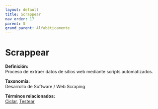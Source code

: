 ```yaml
---
layout: default
title: Scrappear
nav_order: 17
parent: S
grand_parent: Alfabéticamente
---
```


# Scrappear

**Definición:**  
Proceso de extraer datos de sitios web mediante scripts automatizados.

**Taxonomía:**  
Desarrollo de Software / Web Scraping

**Términos relacionados:**  
[Ciclar](https://maleniski.github.io/diccionario-angl-tec-mx/docs/alfabeticamente/C/ciclar.html), [Testear](https://maleniski.github.io/diccionario-angl-tec-mx/docs/alfabeticamente/T/testear.html)
